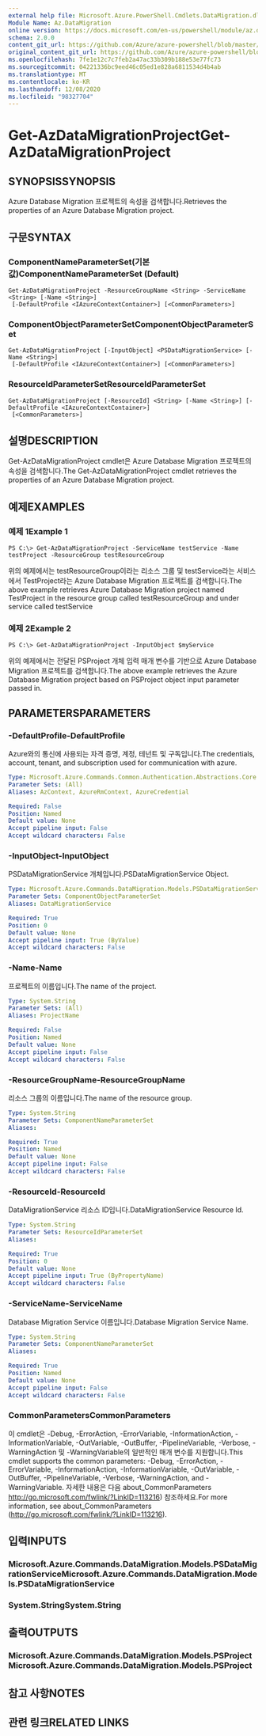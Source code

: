 ```yaml
---
external help file: Microsoft.Azure.PowerShell.Cmdlets.DataMigration.dll-Help.xml
Module Name: Az.DataMigration
online version: https://docs.microsoft.com/en-us/powershell/module/az.datamigration/Get-AzDataMigrationProject
schema: 2.0.0
content_git_url: https://github.com/Azure/azure-powershell/blob/master/src/DataMigration/DataMigration/help/Get-AzDataMigrationProject.md
original_content_git_url: https://github.com/Azure/azure-powershell/blob/master/src/DataMigration/DataMigration/help/Get-AzDataMigrationProject.md
ms.openlocfilehash: 7fe1e12c7c7feb2a47ac33b309b188e53e77fc73
ms.sourcegitcommit: 04221336bc9eed46c05ed1e828a6811534d4b4ab
ms.translationtype: MT
ms.contentlocale: ko-KR
ms.lasthandoff: 12/08/2020
ms.locfileid: "98327704"
---
```

# <span data-ttu-id="3dae4-101">Get-AzDataMigrationProject</span><span class="sxs-lookup"><span data-stu-id="3dae4-101">Get-AzDataMigrationProject</span></span>

## <span data-ttu-id="3dae4-102">SYNOPSIS</span><span class="sxs-lookup"><span data-stu-id="3dae4-102">SYNOPSIS</span></span>
<span data-ttu-id="3dae4-103">Azure Database Migration 프로젝트의 속성을 검색합니다.</span><span class="sxs-lookup"><span data-stu-id="3dae4-103">Retrieves the properties of an Azure Database Migration project.</span></span>

## <span data-ttu-id="3dae4-104">구문</span><span class="sxs-lookup"><span data-stu-id="3dae4-104">SYNTAX</span></span>

### <span data-ttu-id="3dae4-105">ComponentNameParameterSet(기본값)</span><span class="sxs-lookup"><span data-stu-id="3dae4-105">ComponentNameParameterSet (Default)</span></span>
```
Get-AzDataMigrationProject -ResourceGroupName <String> -ServiceName <String> [-Name <String>]
 [-DefaultProfile <IAzureContextContainer>] [<CommonParameters>]
```

### <span data-ttu-id="3dae4-106">ComponentObjectParameterSet</span><span class="sxs-lookup"><span data-stu-id="3dae4-106">ComponentObjectParameterSet</span></span>
```
Get-AzDataMigrationProject [-InputObject] <PSDataMigrationService> [-Name <String>]
 [-DefaultProfile <IAzureContextContainer>] [<CommonParameters>]
```

### <span data-ttu-id="3dae4-107">ResourceIdParameterSet</span><span class="sxs-lookup"><span data-stu-id="3dae4-107">ResourceIdParameterSet</span></span>
```
Get-AzDataMigrationProject [-ResourceId] <String> [-Name <String>] [-DefaultProfile <IAzureContextContainer>]
 [<CommonParameters>]
```

## <span data-ttu-id="3dae4-108">설명</span><span class="sxs-lookup"><span data-stu-id="3dae4-108">DESCRIPTION</span></span>
<span data-ttu-id="3dae4-109">Get-AzDataMigrationProject cmdlet은 Azure Database Migration 프로젝트의 속성을 검색합니다.</span><span class="sxs-lookup"><span data-stu-id="3dae4-109">The Get-AzDataMigrationProject cmdlet retrieves the properties of an Azure Database Migration project.</span></span>

## <span data-ttu-id="3dae4-110">예제</span><span class="sxs-lookup"><span data-stu-id="3dae4-110">EXAMPLES</span></span>

### <span data-ttu-id="3dae4-111">예제 1</span><span class="sxs-lookup"><span data-stu-id="3dae4-111">Example 1</span></span>
```
PS C:\> Get-AzDataMigrationProject -ServiceName testService -Name testProject -ResourceGroup testResourceGroup
```

<span data-ttu-id="3dae4-112">위의 예제에서는 testResourceGroup이라는 리소스 그룹 및 testService라는 서비스에서 TestProject라는 Azure Database Migration 프로젝트를 검색합니다.</span><span class="sxs-lookup"><span data-stu-id="3dae4-112">The above example retrieves  Azure Database Migration project named TestProject in the resource group called testResourceGroup and under service called testService</span></span>

### <span data-ttu-id="3dae4-113">예제 2</span><span class="sxs-lookup"><span data-stu-id="3dae4-113">Example 2</span></span>
```
PS C:\> Get-AzDataMigrationProject -InputObject $myService
```

<span data-ttu-id="3dae4-114">위의 예제에서는 전달된 PSProject 개체 입력 매개 변수를 기반으로 Azure Database Migration 프로젝트를 검색합니다.</span><span class="sxs-lookup"><span data-stu-id="3dae4-114">The above example retrieves the  Azure Database Migration project based on PSProject object input parameter passed in.</span></span> 

## <span data-ttu-id="3dae4-115">PARAMETERS</span><span class="sxs-lookup"><span data-stu-id="3dae4-115">PARAMETERS</span></span>

### <span data-ttu-id="3dae4-116">-DefaultProfile</span><span class="sxs-lookup"><span data-stu-id="3dae4-116">-DefaultProfile</span></span>
<span data-ttu-id="3dae4-117">Azure와의 통신에 사용되는 자격 증명, 계정, 테넌트 및 구독입니다.</span><span class="sxs-lookup"><span data-stu-id="3dae4-117">The credentials, account, tenant, and subscription used for communication with azure.</span></span>

```yaml
Type: Microsoft.Azure.Commands.Common.Authentication.Abstractions.Core.IAzureContextContainer
Parameter Sets: (All)
Aliases: AzContext, AzureRmContext, AzureCredential

Required: False
Position: Named
Default value: None
Accept pipeline input: False
Accept wildcard characters: False
```

### <span data-ttu-id="3dae4-118">-InputObject</span><span class="sxs-lookup"><span data-stu-id="3dae4-118">-InputObject</span></span>
<span data-ttu-id="3dae4-119">PSDataMigrationService 개체입니다.</span><span class="sxs-lookup"><span data-stu-id="3dae4-119">PSDataMigrationService Object.</span></span>

```yaml
Type: Microsoft.Azure.Commands.DataMigration.Models.PSDataMigrationService
Parameter Sets: ComponentObjectParameterSet
Aliases: DataMigrationService

Required: True
Position: 0
Default value: None
Accept pipeline input: True (ByValue)
Accept wildcard characters: False
```

### <span data-ttu-id="3dae4-120">-Name</span><span class="sxs-lookup"><span data-stu-id="3dae4-120">-Name</span></span>
<span data-ttu-id="3dae4-121">프로젝트의 이름입니다.</span><span class="sxs-lookup"><span data-stu-id="3dae4-121">The name of the project.</span></span>

```yaml
Type: System.String
Parameter Sets: (All)
Aliases: ProjectName

Required: False
Position: Named
Default value: None
Accept pipeline input: False
Accept wildcard characters: False
```

### <span data-ttu-id="3dae4-122">-ResourceGroupName</span><span class="sxs-lookup"><span data-stu-id="3dae4-122">-ResourceGroupName</span></span>
<span data-ttu-id="3dae4-123">리소스 그룹의 이름입니다.</span><span class="sxs-lookup"><span data-stu-id="3dae4-123">The name of the resource group.</span></span>

```yaml
Type: System.String
Parameter Sets: ComponentNameParameterSet
Aliases:

Required: True
Position: Named
Default value: None
Accept pipeline input: False
Accept wildcard characters: False
```

### <span data-ttu-id="3dae4-124">-ResourceId</span><span class="sxs-lookup"><span data-stu-id="3dae4-124">-ResourceId</span></span>
<span data-ttu-id="3dae4-125">DataMigrationService 리소스 ID입니다.</span><span class="sxs-lookup"><span data-stu-id="3dae4-125">DataMigrationService Resource Id.</span></span>

```yaml
Type: System.String
Parameter Sets: ResourceIdParameterSet
Aliases:

Required: True
Position: 0
Default value: None
Accept pipeline input: True (ByPropertyName)
Accept wildcard characters: False
```

### <span data-ttu-id="3dae4-126">-ServiceName</span><span class="sxs-lookup"><span data-stu-id="3dae4-126">-ServiceName</span></span>
<span data-ttu-id="3dae4-127">Database Migration Service 이름입니다.</span><span class="sxs-lookup"><span data-stu-id="3dae4-127">Database Migration Service Name.</span></span>

```yaml
Type: System.String
Parameter Sets: ComponentNameParameterSet
Aliases:

Required: True
Position: Named
Default value: None
Accept pipeline input: False
Accept wildcard characters: False
```

### <span data-ttu-id="3dae4-128">CommonParameters</span><span class="sxs-lookup"><span data-stu-id="3dae4-128">CommonParameters</span></span>
<span data-ttu-id="3dae4-129">이 cmdlet은 -Debug, -ErrorAction, -ErrorVariable, -InformationAction, -InformationVariable, -OutVariable, -OutBuffer, -PipelineVariable, -Verbose, -WarningAction 및 -WarningVariable의 일반적인 매개 변수를 지원합니다.</span><span class="sxs-lookup"><span data-stu-id="3dae4-129">This cmdlet supports the common parameters: -Debug, -ErrorAction, -ErrorVariable, -InformationAction, -InformationVariable, -OutVariable, -OutBuffer, -PipelineVariable, -Verbose, -WarningAction, and -WarningVariable.</span></span> <span data-ttu-id="3dae4-130">자세한 내용은 다음 about_CommonParameters http://go.microsoft.com/fwlink/?LinkID=113216) 참조하세요.</span><span class="sxs-lookup"><span data-stu-id="3dae4-130">For more information, see about_CommonParameters (http://go.microsoft.com/fwlink/?LinkID=113216).</span></span>

## <span data-ttu-id="3dae4-131">입력</span><span class="sxs-lookup"><span data-stu-id="3dae4-131">INPUTS</span></span>

### <span data-ttu-id="3dae4-132">Microsoft.Azure.Commands.DataMigration.Models.PSDataMigrationService</span><span class="sxs-lookup"><span data-stu-id="3dae4-132">Microsoft.Azure.Commands.DataMigration.Models.PSDataMigrationService</span></span>

### <span data-ttu-id="3dae4-133">System.String</span><span class="sxs-lookup"><span data-stu-id="3dae4-133">System.String</span></span>

## <span data-ttu-id="3dae4-134">출력</span><span class="sxs-lookup"><span data-stu-id="3dae4-134">OUTPUTS</span></span>

### <span data-ttu-id="3dae4-135">Microsoft.Azure.Commands.DataMigration.Models.PSProject</span><span class="sxs-lookup"><span data-stu-id="3dae4-135">Microsoft.Azure.Commands.DataMigration.Models.PSProject</span></span>

## <span data-ttu-id="3dae4-136">참고 사항</span><span class="sxs-lookup"><span data-stu-id="3dae4-136">NOTES</span></span>

## <span data-ttu-id="3dae4-137">관련 링크</span><span class="sxs-lookup"><span data-stu-id="3dae4-137">RELATED LINKS</span></span>
